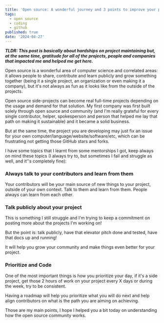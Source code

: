 ```yaml
---
title: 'Open source: A wonderful journey and 3 points to improve your project'
tags:
  - open source
  - coding
  - github
published: true
date: '2024-04-27'
---
```

**_TLDR: This post is basically about hardships on project maintaining but, at the same time, gratitude for all of the projects, people and companies that impacted me and helped me get here._**

Open source is a wonderful area of computer science and correlated areas: it allows people to share, contribute and learn publicly and grow something together (being it a single project, an organization or even making it a company), but it's not always as fun as it looks like from the outside of the projects.

Open source side-projects can become real full-time projects depending on the usage and demand for that solution. My first company was first built solely through open source and community (and I'm really grateful for every single contributor, helper, spokesperson and person that helped me lay that path on making it sustainable) and it became a solid business.

But at the same time, the project you are developing may just fix an issue for your own computer/language/website/software/etc, which can be frustrating not getting those GitHub stars and forks.

I have some topics that I learnt from some mentorships I got, keep always on mind these topics (I always try to, but sometimes I fail and struggle as well, and it''s completely fine):

### Always talk to your contributors and learn from them

Your contributors will be your main source of new things to your project, outside of your own context. Talk to them and learn from them. People always can learn from each other.

### Talk publicly about your project

This is something I still struggle and I'm trying to keep a commitment on posting more about the projects I'm working on!

But the point is: talk publicly, have that elevator pitch done and tested, have that docs up and running!

It will help you grow your community and make things even better for your project.

### Prioritize and Code

One of the most important things is how you prioritize your day, if it's a side project, get those 2 hours of work on your project every X days or during the week, try to be consistent.

Having a roadmap will help you prioritize what you will do next and help align contributors on what is the path you are aiming on achieving.

Those are my main points, I hope I helped you a bit today on understanding how the open source community works.
